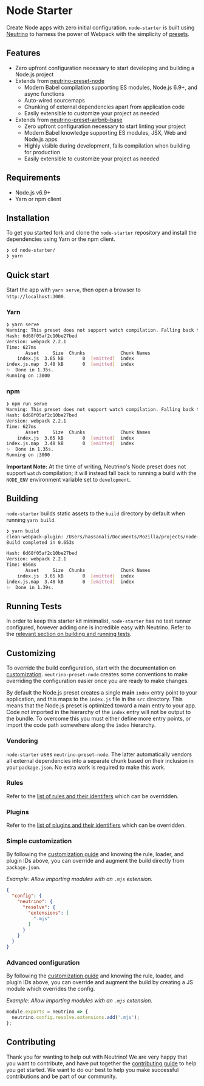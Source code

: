 # Node Starter

Create Node apps with zero initial configuration. `node-starter` is built using [Neutrino](https://github.com/mozilla-neutrino/neutrino-dev) to harness the power of Webpack with the simplicity of [presets](https://neutrino.js.org/presets/). 
 
## Features

- Zero upfront configuration necessary to start developing and building a Node.js project
- Extends from [neutrino-preset-node](https://neutrino.js.org/presets/neutrino-preset-node/)
  - Modern Babel compilation supporting ES modules, Node.js 6.9+, and async functions
  - Auto-wired sourcemaps
  - Chunking of external dependencies apart from application code
  - Easily extensible to customize your project as needed
- Extends from [neutrino-preset-airbnb-base](https://neutrino.js.org/presets/neutrino-preset-airbnb-base/)
  - Zero upfront configuration necessary to start linting your project
  - Modern Babel knowledge supporting ES modules, JSX, Web and Node.js apps
  - Highly visible during development, fails compilation when building for production
  - Easily extensible to customize your project as needed

## Requirements

- Node.js v6.9+
- Yarn or npm client

## Installation

To get you started fork and clone the `node-starter` repository and install the dependencies using Yarn or the npm client.

```bash
❯ cd node-starter/
❯ yarn
```

## Quick start

Start the app with `yarn serve`, then open a browser to `http://localhost:3000`.

### Yarn

```bash
❯ yarn serve
Warning: This preset does not support watch compilation. Falling back to a one-time build.
Hash: 6d68f05af2c10be27bed
Version: webpack 2.2.1
Time: 627ms
       Asset     Size  Chunks             Chunk Names
    index.js  3.65 kB       0  [emitted]  index
index.js.map  3.48 kB       0  [emitted]  index
✨  Done in 1.35s.
Running on :3000
```

### npm

```bash
❯ npm run serve
Warning: This preset does not support watch compilation. Falling back to a one-time build.
Hash: 6d68f05af2c10be27bed
Version: webpack 2.2.1
Time: 627ms
       Asset     Size  Chunks             Chunk Names
    index.js  3.65 kB       0  [emitted]  index
index.js.map  3.48 kB       0  [emitted]  index
✨  Done in 1.35s.
Running on :3000
```

**Important Note:** At the time of writing, Neutrino's Node preset does not support `watch` compilation; it will instead fall back to running a build with the `NODE_ENV` environment variable set to `development`.

## Building

`node-starter` builds static assets to the `build` directory by default when running `yarn build`.

```bash
❯ yarn build
clean-webpack-plugin: /Users/hassanali/Documents/Mozilla/projects/node-starter/build has been removed.
Build completed in 0.653s

Hash: 6d68f05af2c10be27bed
Version: webpack 2.2.1
Time: 656ms
       Asset     Size  Chunks             Chunk Names
    index.js  3.65 kB       0  [emitted]  index
index.js.map  3.48 kB       0  [emitted]  index
✨  Done in 1.39s.
```

## Running Tests

In order to keep this starter kit minimalist, `node-starter` has no test runner configured, however adding one is incredible easy with Neutrino. Refer to the [relevant section on building and running tests](https://neutrino.js.org/usage.html#building-and-running-tests). 

## Customizing

To override the build configuration, start with the documentation on [customization](/customization/README.md). `neutrino-preset-node` creates some conventions to make overriding the configuration easier once you are ready to make changes.

By default the Node.js preset creates a single **main** `index` entry point to your application, and this maps to the `index.js` file in the `src` directory. This means that the Node.js preset is optimized toward a main entry to your app. Code not imported in the hierarchy of the `index` entry will not be output to the bundle. To overcome this you must either define more entry points, or import the code path somewhere along the `index` hierarchy.

### Vendoring

`node-starter` uses `neutrino-preset-node`. The latter automatically vendors all external dependencies into a separate chunk based on their inclusion in your `package.json`. No extra work is required to make this work.

### Rules

Refer to the [list of rules and their identifers](https://neutrino.js.org/presets/neutrino-preset-node/#rules) which can be overridden.

### Plugins

Refer to the [list of plugins and their identifiers](https://neutrino.js.org/presets/neutrino-preset-node/#plugins) which can be overridden.

### Simple customization

By following the [customization guide](https://neutrino.js.org/customization/simple.html) and knowing the rule, loader, and plugin IDs above, you can override and augment the build directly from `package.json`.

_Example: Allow importing modules with an `.mjs` extension._

```json
{
  "config": {
    "neutrino": {
      "resolve": {
        "extensions": [
          ".mjs"
        ]
      }
    }
  }
}
```

### Advanced configuration

By following the [customization guide](/customization/advanced.md) and knowing the rule, loader, and plugin IDs above, you can override and augment the build by creating a JS module which overrides the config.

_Example: Allow importing modules with an `.mjs` extension._

```js
module.exports = neutrino => {
  neutrino.config.resolve.extensions.add('.mjs');
};
```

## Contributing

Thank you for wanting to help out with Neutrino! We are very happy that you want to contribute, and have put together the [contributing guide](https://neutrino.js.org/contributing/#contributing) to help you get started. We want to do our best to help you make successful contributions and be part of our community.